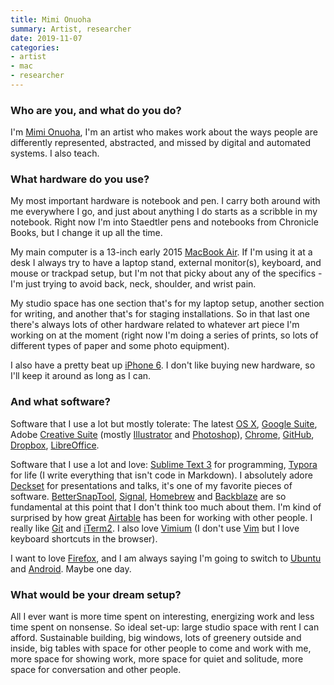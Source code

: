 ```yaml
---
title: Mimi Onuoha
summary: Artist, researcher
date: 2019-11-07
categories:
- artist
- mac
- researcher
---
```


### Who are you, and what do you do?

I'm [Mimi Onuoha](http://mimionuoha.com/ "Mimi's website."), I'm an artist who makes work about the ways people are differently represented, abstracted, and missed by digital and automated systems. I also teach.

### What hardware do you use?

My most important hardware is notebook and pen. I carry both around with me everywhere I go, and just about anything I do starts as a scribble in my notebook. Right now I'm into Staedtler pens and notebooks from Chronicle Books, but I change it up all the time.

My main computer is a 13-inch early 2015 [MacBook Air][macbook-air]. If I'm using it at a desk I always try to have a laptop stand, external monitor(s), keyboard, and mouse or trackpad setup, but I'm not that picky about any of the specifics - I'm just trying to avoid back, neck, shoulder, and wrist pain.

My studio space has one section that's for my laptop setup, another section for writing, and another that's for staging installations. So in that last one there's always lots of other hardware related to whatever art piece I'm working on at the moment (right now I'm doing a series of prints, so lots of different types of paper and some photo equipment).

I also have a pretty beat up [iPhone 6][iphone-6]. I don't like buying new hardware, so I'll keep it around as long as I can.

### And what software?

Software that I use a lot but mostly tolerate: The latest [OS X][macos], [Google Suite][g-suite], Adobe [Creative Suite][creative-suite] (mostly [Illustrator][] and [Photoshop][]), [Chrome][], [GitHub][], [Dropbox][], [LibreOffice][].

Software that I use a lot and love: [Sublime Text 3][sublime-text] for programming, [Typora][] for life (I write everything that isn't code in Markdown). I absolutely adore [Deckset][] for presentations and talks, it's one of my favorite pieces of software. [BetterSnapTool][], [Signal][], [Homebrew][] and [Backblaze][] are so fundamental at this point that I don't think too much about them. I'm kind of surprised by how great [Airtable][] has been for working with other people. I really like [Git][] and [iTerm2][]. I also love [Vimium][] (I don't use [Vim][] but I love keyboard shortcuts in the browser).

I want to love [Firefox][], and I am always saying I'm going to switch to [Ubuntu][] and [Android][]. Maybe one day.

### What would be your dream setup?

All I ever want is more time spent on interesting, energizing work and less time spent on nonsense. So ideal set-up: large studio space with rent I can afford. Sustainable building, big windows, lots of greenery outside and inside, big tables with space for other people to come and work with me, more space for showing work, more space for quiet and solitude, more space for conversation and other people.

[airtable]: https://www.airtable.com/ "A service for organising data."
[android]: https://developers.google.com/android/?csw=1 "A mobile phone platform."
[backblaze]: https://www.backblaze.com/cloud-backup.html "Online backup."
[bettersnaptool]: https://apps.apple.com/us/app/bettersnaptool/id417375580 "Window management software for the Mac."
[chrome]: https://www.google.com/intl/en/chrome/ "A WebKit-based browser, where each tab runs in its own thread."
[creative-suite]: https://www.adobe.com/creativecloud.html "A collection of design tools."
[deckset]: https://www.deckset.com/ "A Mac tool for turning Markdown files into slides."
[dropbox]: https://www.dropbox.com/ "Online syncing and storage."
[firefox]: https://www.mozilla.org/en-US/firefox/new/ "A cross-platform open-source web browser."
[g-suite]: https://workspace.google.com/ "A hosted solution for email, calendaring and more."
[git]: https://git-scm.com/ "A version control system."
[github]: https://github.com/ "A Git code repository service."
[homebrew]: https://brew.sh/ "Command-line package manager for Mac OS X."
[illustrator]: https://www.adobe.com/products/illustrator.html "A vector graphics editor."
[iphone-6]: https://en.wikipedia.org/wiki/IPhone_6 "A smartphone."
[iterm2]: https://iterm2.com/ "An alternative terminal application for Mac OS X."
[libreoffice]: https://www.libreoffice.org/ "A free, open-source productivity suit."
[macbook-air]: https://www.apple.com/macbook-air/ "A very thin laptop."
[macos]: https://en.wikipedia.org/wiki/MacOS "An operating system for Mac hardware."
[photoshop]: https://www.adobe.com/products/photoshop.html "A bitmap image editor."
[signal]: https://en.wikipedia.org/wiki/Signal_%28software%29 "An encrypted messaging service."
[sublime-text]: http://www.sublimetext.com/ "A coder's text editor."
[typora]: https://typora.io/ "A web-based Markdown editor."
[ubuntu]: https://ubuntu.com/ "A Unix distribution."
[vim]: https://www.vim.org/ "A command-line text editor."
[vimium]: https://chrome.google.com/webstore/detail/vimium/dbepggeogbaibhgnhhndojpepiihcmeb "A Chrome extension that adds vim-like hotkeys."
